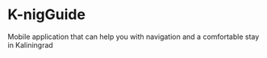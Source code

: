 # K-nigGuide
Mobile application that can help you with navigation and a comfortable stay in Kaliningrad
